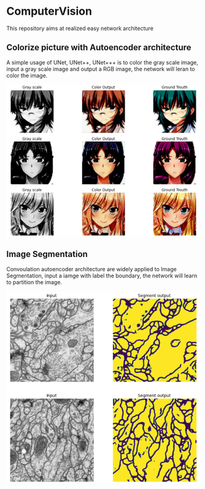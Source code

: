 # ComputerVision
This repository  aims at realized easy network architecture

## Colorize picture with Autoencoder architecture

A simple usage of UNet, UNet++, UNet+++ is to color the gray scale image, input a gray scale image and output a RGB image, the network will leran to color the image.

![UNet with normalize](https://github.com/DongDong-Zoez/ComputerVision/blob/main/colorNet_n.png)

## Image Segmentation

Convoulation autoencoder architecture are widely applied to Image Segmentation, input a iamge with label the boundary, the network will learn to partition the image.

![UNet++ segmentation](https://github.com/DongDong-Zoez/ComputerVision/blob/main/Image%20Segmentation/UNet%2B%2B/segment.png)
